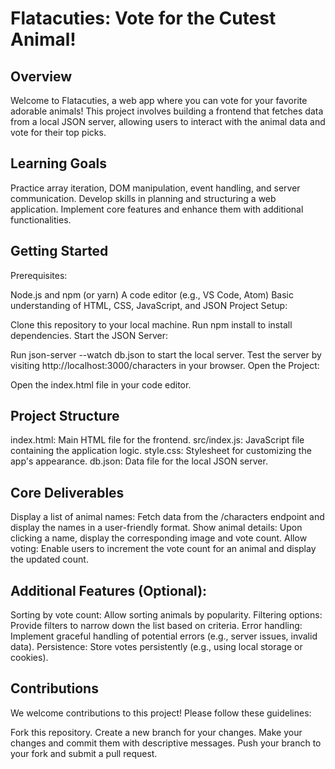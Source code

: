 
# Flatacuties: Vote for the Cutest Animal!

## Overview

Welcome to Flatacuties, a web app where you can vote for your favorite adorable animals! This project involves building a frontend that fetches data from a local JSON server, allowing users to interact with the animal data and vote for their top picks.

## Learning Goals

Practice array iteration, DOM manipulation, event handling, and server communication.
Develop skills in planning and structuring a web application.
Implement core features and enhance them with additional functionalities.
## Getting Started

Prerequisites:

Node.js and npm (or yarn)
A code editor (e.g., VS Code, Atom)
Basic understanding of HTML, CSS, JavaScript, and JSON
Project Setup:

Clone this repository to your local machine.
Run npm install to install dependencies.
Start the JSON Server:

Run json-server --watch db.json to start the local server.
Test the server by visiting http://localhost:3000/characters in your browser.
Open the Project:

Open the index.html file in your code editor.
## Project Structure

index.html: Main HTML file for the frontend.
src/index.js: JavaScript file containing the application logic.
style.css: Stylesheet for customizing the app's appearance.
db.json: Data file for the local JSON server.
## Core Deliverables

Display a list of animal names: Fetch data from the /characters endpoint and display the names in a user-friendly format.
Show animal details: Upon clicking a name, display the corresponding image and vote count.
Allow voting: Enable users to increment the vote count for an animal and display the updated count.
## Additional Features (Optional):

Sorting by vote count: Allow sorting animals by popularity.
Filtering options: Provide filters to narrow down the list based on criteria.
Error handling: Implement graceful handling of potential errors (e.g., server issues, invalid data).
Persistence: Store votes persistently (e.g., using local storage or cookies).
## Contributions

We welcome contributions to this project! Please follow these guidelines:

Fork this repository.
Create a new branch for your changes.
Make your changes and commit them with descriptive messages.
Push your branch to your fork and submit a pull request.